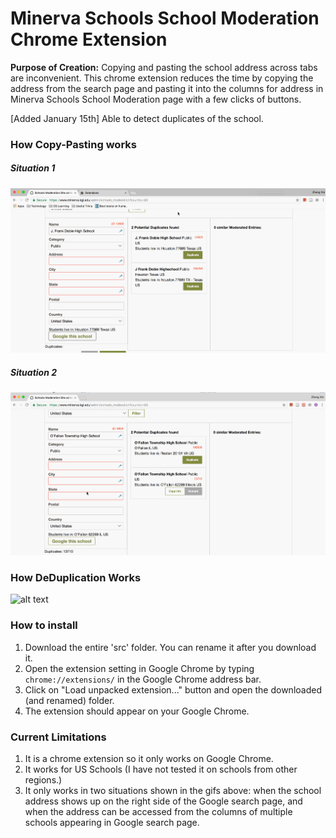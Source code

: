 # Minerva Schools School Moderation Chrome Extension
**Purpose of Creation:** Copying and pasting the school address across tabs are inconvenient. This chrome extension reduces the time by copying the address from the search page and pasting it into the columns for address in Minerva Schools School Moderation page with a few clicks of buttons.

[Added January 15th] Able to detect duplicates of the school.

### How Copy-Pasting works
##### Situation 1
![alt text](https://github.com/yongzx/MS-School-Moderation-Chrome-Extension/blob/master/src/MS-School-Moderation-Chrome-Extension-How-To-Use.gif "How It Works")


##### Situation 2
![alt text](https://github.com/yongzx/MS-School-Moderation-Chrome-Extension/blob/master/src/MS-School-Moderation-Chrome-Extension-How-To-Use2.gif "How It Works 2")


### How DeDuplication Works
![alt text](https://github.com/yongzx/MS-School-Moderation-Chrome-Extension/blob/master/src/MS-School-Moderation-Chrome-Extension-DeDuplication.gif)

### How to install
1. Download the entire 'src' folder. You can rename it after you download it.
2. Open the extension setting in Google Chrome by typing `chrome://extensions/` in the Google Chrome address bar.
3. Click on "Load unpacked extension..." button and open the downloaded (and renamed) folder.
4. The extension should appear on your Google Chrome.

### Current Limitations
1. It is a chrome extension so it only works on Google Chrome.
2. It works for US Schools (I have not tested it on schools from other regions.)
3. It only works in two situations shown in the gifs above: when the school address shows up on the right side of the Google search page, and when the address can be accessed from the columns of multiple schools appearing in Google search page.
